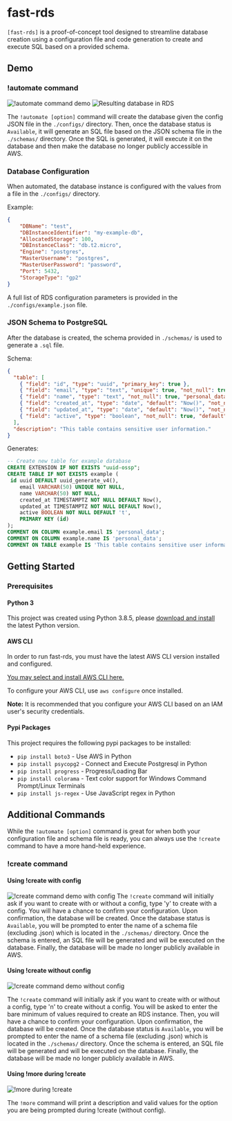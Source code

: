# fast-rds

`[fast-rds]` is a proof-of-concept tool designed to streamline database creation using a configuration file and code generation to create and execute SQL based on a provided schema.

## Demo

### !automate command
 ![!automate command demo](/demos/demo-automate.gif)
 ![Resulting database in RDS](/demos/demo-automate.png)

The `!automate [option]` command will create the database given the config JSON file in the `./configs/` directory. Then, once the database status is `Available`, it will generate an SQL file based on the JSON schema file in the `./schemas/` directory. Once the SQL is generated, it will execute it on the database and then make the database no longer publicly accessible in AWS.

### Database Configuration
When automated, the database instance is configured with the values from a file in the `./configs/` directory.

Example:
```json
{
    "DBName": "test",
    "DBInstanceIdentifier": "my-example-db",
    "AllocatedStorage": 100,
    "DBInstanceClass": "db.t2.micro",
    "Engine": "postgres",
    "MasterUsername": "postgres",
    "MasterUserPassword": "password",
    "Port": 5432,
    "StorageType": "gp2"
}
```

A full list of RDS configuration parameters is provided in the `./configs/example.json` file.

### JSON Schema to PostgreSQL

After the database is created, the schema provided in `./schemas/` is used to generate a `.sql` file.

Schema:
```json
{
  "table": [
    { "field": "id", "type": "uuid", "primary_key": true },
    { "field": "email", "type": "text", "unique": true, "not_null": true, "personal_data": true },
    { "field": "name", "type": "text", "not_null": true, "personal_data": true },
    { "field": "created_at", "type": "date", "default": "Now()", "not_null": true },
    { "field": "updated_at", "type": "date", "default": "Now()", "not_null": true },
    { "field": "active", "type": "boolean", "not_null": true, "default": true }
  ],
  "description": "This table contains sensitive user information."
}
```
Generates:
```sql
-- Create new table for example database
CREATE EXTENSION IF NOT EXISTS "uuid-ossp";
CREATE TABLE IF NOT EXISTS example (
 id uuid DEFAULT uuid_generate_v4(),
	email VARCHAR(50) UNIQUE NOT NULL,
	name VARCHAR(50) NOT NULL,
	created_at TIMESTAMPTZ NOT NULL DEFAULT Now(),
	updated_at TIMESTAMPTZ NOT NULL DEFAULT Now(),
	active BOOLEAN NOT NULL DEFAULT 't',
	PRIMARY KEY (id)
);
COMMENT ON COLUMN example.email IS 'personal_data';
COMMENT ON COLUMN example.name IS 'personal_data';
COMMENT ON TABLE example IS 'This table contains sensitive user information.';
```

## Getting Started

### Prerequisites

#### Python 3

This project was created using Python 3.8.5, please [download and install](https://www.python.org/downloads/) the latest Python version.

#### AWS CLI

In order to run fast-rds, you must have the latest AWS CLI version installed and configured.

[You may select and install AWS CLI here.](https://aws.amazon.com/cli/)

To configure your AWS CLI, use `aws configure` once installed.

**Note:** It is recommended that you configure your AWS CLI based on an IAM user's security credentials.

#### Pypi Packages

This project requires the following pypi packages to be installed:
* `pip install boto3` - Use AWS in Python
* `pip install psycopg2` - Connect and Execute Postgresql in Python
* `pip install progress` - Progress/Loading Bar
* `pip install colorama` - Text color support for Windows Command Prompt/Linux Terminals
* `pip install js-regex` - Use JavaScript regex in Python

## Additional Commands
While the `!automate [option]` command is great for when both your configuration file and schema file is ready, you can always use the `!create` command to have a more hand-held experience.

### !create command
#### Using !create with config
![!create command demo with config](/demos/demo-create-with-config.gif)
The `!create` command will initially ask if you want to create with or without a config, type 'y' to create with a config. You will have a chance to confirm your configuration. Upon confirmation, the database will be created. Once the database status is `Available`, you will be prompted to enter the name of a schema file (excluding .json) which is located in the `./schemas/` directory. Once the schema is entered, an SQL file will be generated and will be executed on the database. Finally, the database will be made no longer publicly available in AWS.

#### Using !create without config
![!create command demo without config](/demos/demo-create-without-config.gif)

The `!create` command will initially ask if you want to create with or without a config, type 'n' to create without a config. You will be asked to enter the bare minimum of values required to create an RDS instance. Then, you will have a chance to confirm your configuration. Upon confirmation, the database will be created. Once the database status is `Available`, you will be prompted to enter the name of a schema file (excluding .json) which is located in the `./schemas/` directory. Once the schema is entered, an SQL file will be generated and will be executed on the database. Finally, the database will be made no longer publicly available in AWS.

#### Using !more during !create
![!more during !create](/demos/demo-using-more.gif)

The `!more` command will print a description and valid values for the option you are being prompted during !create (without config).
